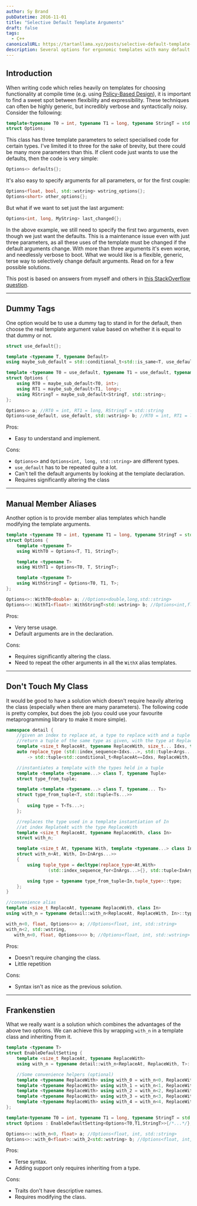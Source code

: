 ```yaml
---
author: Sy Brand
pubDatetime: 2016-11-01
title: "Selective Default Template Arguments"
draft: false
tags:
  - C++
canonicalURL: https://tartanllama.xyz/posts/selective-default-template-args
description: Several options for ergonomic templates with many default arguments
---
```


## Introduction

When writing code which relies heavily on templates for choosing functionality at compile time (e.g. using [Policy-Based Design](https://en.wikipedia.org/wiki/Policy-based_design)), it is important to find a sweet spot between flexibility and expressibility. These techniques can often be highly generic, but incredibly verbose and syntactically noisy. Consider the following:

```cpp
template<typename T0 = int, typename T1 = long, typename StringT = std::string>
struct Options;
```

This class has three template parameters to select specialised code for certain types. I've limited it to three for the sake of brevity, but there could be many more parameters than this. If client code just wants to use the defaults, then the code is very simple:

```cpp
Options<> defaults{};
```

It's also easy to specify arguments for all parameters, or for the first couple:

```cpp
Options<float, bool, std::wstring> wstring_options{};
Options<short> other_options{};
```

But what if we want to set just the last argument:

```cpp
Options<int, long, MyString> last_changed{};
```

In the above example, we still need to specify the first two arguments, even though we just want the defaults. This is a maintenance issue even with just three parameters, as all these uses of the template must be changed if the default arguments change. With more than three arguments it's even worse, and needlessly verbose to boot. What we would like is a flexible, generic, terse way to selectively change default arguments. Read on for a few possible solutions.

This post is based on answers from myself and others in [this StackOverflow question](http://stackoverflow.com/questions/29694299/explicitly-use-defaults-for-some-parameters-in-class-template-instantiation/29694738#29694738).

---

## Dummy Tags

One option would be to use a dummy tag to stand in for the default, then choose the real template argument value based on whether it is equal to that dummy or not.

```cpp
struct use_default{};

template <typename T, typename Default>
using maybe_sub_default = std::conditional_t<std::is_same<T, use_default>::value, Default, T>;

template <typename T0 = use_default, typename T1 = use_default, typename StringT = use_default>
struct Options {
    using RT0 = maybe_sub_default<T0, int>;
    using RT1 = maybe_sub_default<T1, long>;
    using RStringT = maybe_sub_default<StringT, std::string>;
};

Options<> a; //RT0 = int, RT1 = long, RStringT = std::string
Options<use_default, use_default, std::wstring> b; //RT0 = int, RT1 = long, RStringT = std::wstring
```

Pros:

- Easy to understand and implement.

Cons:

- `Options<>` and `Options<int, long, std::string>` are different types.
- `use_default` has to be repeated quite a lot.
- Can't tell the default arguments by looking at the template declaration.
- Requires significantly altering the class

---

## Manual Member Aliases

Another option is to provide member alias templates which handle modifying the template arguments.

```cpp
template <typename T0 = int, typename T1 = long, typename StringT = std::string>
struct Options {
    template <typename T>
    using WithT0 = Options<T, T1, StringT>;

    template <typename T>
    using WithT1 = Options<T0, T, StringT>;

    template <typename T>
    using WithStringT = Options<T0, T1, T>;
};

Options<>::WithT0<double> a; //Options<double,long,std::string>
Options<>::WithT1<float>::WithStringT<std::wstring> b; //Options<int,float,std::wstring>
```

Pros:

- Very terse usage.
- Default arguments are in the declaration.

Cons:

- Requires significantly altering the class.
- Need to repeat the other arguments in all the `WithX` alias templates.

---

## Don't Touch My Class

It would be good to have a solution which doesn't require heavily altering the class (especially when there are many parameters). The following code is pretty complex, but does the job (you could use your favourite metaprogramming library to make it more simple).

```cpp
namespace detail {
    //given an index to replace at, a type to replace with and a tuple to replace in
    //return a tuple of the same type as given, with the type at ReplaceAt set to ReplaceWith
    template <size_t ReplaceAt, typename ReplaceWith, size_t... Idxs, typename... Args>
    auto replace_type (std::index_sequence<Idxs...>, std::tuple<Args...>)
        -> std::tuple<std::conditional_t<ReplaceAt==Idxs, ReplaceWith, Args>...>;

    //instantiates a template with the types held in a tuple
    template <template <typename...> class T, typename Tuple>
    struct type_from_tuple;

    template <template <typename...> class T, typename... Ts>
    struct type_from_tuple<T, std::tuple<Ts...>>
    {
        using type = T<Ts...>;
    };

    //replaces the type used in a template instantiation of In
    //at index ReplateAt with the type ReplaceWith
    template <size_t ReplaceAt, typename ReplaceWith, class In>
    struct with_n;

    template <size_t At, typename With, template <typename...> class In, typename... InArgs>
    struct with_n<At, With, In<InArgs...>>
    {
        using tuple_type = decltype(replace_type<At,With>
                (std::index_sequence_for<InArgs...>{}, std::tuple<InArgs...>{}));

        using type = typename type_from_tuple<In,tuple_type>::type;
    };
}

//convenience alias
template <size_t ReplaceAt, typename ReplaceWith, class In>
using with_n = typename detail::with_n<ReplaceAt, ReplaceWith, In>::type;

with_n<0, float, Options<>> a; //Options<float, int, std::string>
with_n<2, std::wstring,
   with_n<0, float, Options<>>> b; //Options<float, int, std::wstring>
```

Pros:

- Doesn't require changing the class.
- Little repetition

Cons:

- Syntax isn't as nice as the previous solution.

---

## Frankenstien

What we really want is a solution which combines the advantages of the above two options. We can achieve this by wrapping `with_n` in a template class and inheriting from it.

```cpp
template <typename T>
struct EnableDefaultSetting {
    template <size_t ReplaceAt, typename ReplaceWith>
    using with_n = typename detail::with_n<ReplaceAt, ReplaceWith, T>::type;

    //Some convenience helpers (optional)
    template <typename ReplaceWith> using with_0 = with_n<0, ReplaceWith>;
    template <typename ReplaceWith> using with_1 = with_n<1, ReplaceWith>;
    template <typename ReplaceWith> using with_2 = with_n<2, ReplaceWith>;
    template <typename ReplaceWith> using with_3 = with_n<3, ReplaceWith>;
    template <typename ReplaceWith> using with_4 = with_n<4, ReplaceWith>;
};

template<typename T0 = int, typename T1 = long, typename StringT = std::string>
struct Options : EnableDefaultSetting<Options<T0,T1,StringT>>{/*...*/};

Options<>::with_n<0, float> a; //Options<float, int, std::string>
Options<>::with_0<float>::with_2<std::wstring> b; //Options<float, int, std::wstring>
```

Pros:

- Terse syntax.
- Adding support only requires inheriting from a type.

Cons:

- Traits don't have descriptive names.
- Requires modifying the class.
